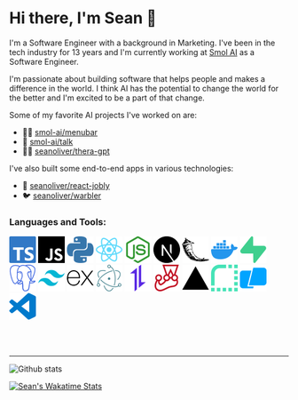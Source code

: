 # Hi there, I'm Sean 👋

I'm a Software Engineer with a background in Marketing. I've been in the tech industry for 13 years and I'm currently working at [Smol AI](https://github.com/smol-ai/) as a Software Engineer.

I'm passionate about building software that helps people and makes a difference in the world. I think AI has the potential to change the world for the better and I'm excited to be a part of that change.

Some of my favorite AI projects I've worked on are:

- 👨‍💻 [smol-ai/menubar](https://github.com/smol-ai/menubar)
- 💬 [smol-ai/talk](https://github.com/smol-ai/talk)
- 🧘‍♂️ [seanoliver/thera-gpt](https://github.com/seanoliver/thera-gpt)

I've also built some end-to-end apps in various technologies:

- 💼 [seanoliver/react-jobly](https://github.com/seanoliver/react-jobly)
- 🐦 [seanoliver/warbler](https://github.com/seanoliver/warbler)

### Languages and Tools:

![TypeScript](/images/typescript.svg)
![JavaScript](/images/javascript.svg)
![Python](/images/python.svg)
![React](/images/react.svg)
![Node.js](/images/nodedotjs.svg)
![Next.js](/images/nextdotjs.svg)
![Flask](/images/flask.svg)
![Docker](/images/docker.svg)
![Supabase](/images/supabase.svg)
![PostgreSQL](/images/postgresql.svg)
![Tailwind CSS](/images/tailwindcss.svg)
![Express](/images/express.svg)
![Electron](/images/electron.svg)
![Axios](/images/axios.svg)
![Jest](/images/jest.svg)
![Vercel](/images/vercel.svg)
![Render](/images/render.svg)
![Warp](/images/warp.svg)
![VS Code](/images/visualstudiocode.svg)

<br />
<br />

---

![Github stats](https://github-readme-stats.vercel.app/api?username=seanoliver&show_icons=true&hide_rank=true)

[![Sean's Wakatime Stats](https://github-readme-stats.vercel.app/api/wakatime?username=seanoliver)](https://github.com/anuraghazra/github-readme-stats)

[typescript]: https://www.typescriptlang.org/
[github]: https://github.com/seanoliver